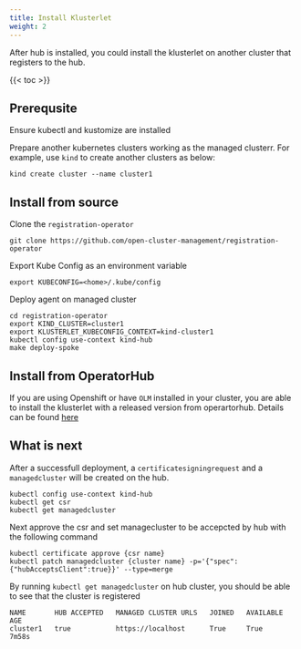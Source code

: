 ```yaml
---
title: Install Klusterlet
weight: 2
---
```


After hub is installed, you could install the klusterlet on another cluster that registers to the hub.

<!-- spellchecker-disable -->

{{< toc >}}

<!-- spellchecker-enable -->

## Prerequsite

Ensure kubectl and kustomize are installed

Prepare another kubernetes clusters working as the managed clusterr. For example, use `kind` to create another clusters as below:

```Shell
kind create cluster --name cluster1
```

## Install from source

Clone the `registration-operator`

```Shell
git clone https://github.com/open-cluster-management/registration-operator
```

Export Kube Config as an environment variable

```
export KUBECONFIG=<home>/.kube/config
```

Deploy agent on managed cluster

```Shell
cd registration-operator
export KIND_CLUSTER=cluster1
export KLUSTERLET_KUBECONFIG_CONTEXT=kind-cluster1
kubectl config use-context kind-hub
make deploy-spoke
```

## Install from OperatorHub
If you are using Openshift or have `OLM` installed in your cluster, you are able to install the klusterlet with a released version from operartorhub. Details can be found [here](https://operatorhub.io/operator/klusterlet)

## What is next

After a successfull deployment, a `certificatesigningrequest` and a `managedcluster` will
be created on the hub.

```
kubectl config use-context kind-hub
kubectl get csr
kubectl get managedcluster
```

Next approve the csr and set managecluster to be accepcted by hub with the following command

```
kubectl certificate approve {csr name}
kubectl patch managedcluster {cluster name} -p='{"spec":{"hubAcceptsClient":true}}' --type=merge
```

By running `kubectl get managedcluster` on hub cluster, you should be able to see that the cluster is registered

```
NAME       HUB ACCEPTED   MANAGED CLUSTER URLS   JOINED   AVAILABLE   AGE
cluster1   true           https://localhost      True     True        7m58s
```